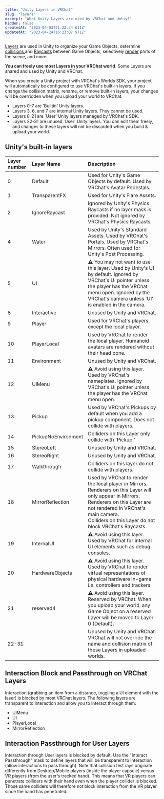 ```yaml
---
title: "Unity Layers in VRChat"
slug: "layers"
excerpt: "What Unity Layers are used by VRChat and Untiy?"
hidden: false
createdAt: "2023-04-03T21:22:34.611Z"
updatedAt: "2023-04-24T16:23:07.971Z"
---
```

[Layers](https://docs.unity3d.com/2019.4/Documentation/Manual/Layers.html) are used in Unity to organize your Game Objects, determine [collisions ](https://docs.unity3d.com/2019.4/Documentation/Manual/LayerBasedCollision.html) and [Raycasts](https://docs.unity3d.com/2019.4/Documentation/ScriptReference/Physics.Raycast.html) between Game Objects, selectively [render](https://docs.unity3d.com/2019.4/Documentation/ScriptReference/Camera-cullingMask.html) parts of the scene, and more.

**You can freely use most Layers in your VRChat world.** Some Layers are shared and used by Unity and VRChat.

When you create a Unity project with VRChat's Worlds SDK, your project will automatically be configured to use VRChat's built-in layers. If you change the collision matrix, rename, or remove built-in layers, your changes will be overridden when you upload your world to VRChat.

- Layers 0-7 are 'Builtin' Unity layers.
- Layers 3, 6, and 7 are internal Unity layers. They cannot be used.
- Layers 8-21 are 'User' Unity layers managed by VRChat's SDK.
- Layers 22-31 are unused 'User' Unity layers. You can edit them freely, and changes to these layers will not be discarded when you build & upload your world.

## Unity's built-in layers

| Layer number | Layer Name          | Description  |
| :-- | :-- | :-- |
| 0            | Default             | Used for Unity's Game Objects by default. Used by VRChat's Avatar Pedestals.                                                                                                                                                                                         |
| 1            | TransparentFX       | Used for Unity's Flare Assets.                                                                                                                                                                                                                                       |
| 2            | IgnoreRaycast       | Ignored by Unity's Physics Raycasts if no layer mask is provided. Not ignored by VRChat's Physics Raycasts.                                                                                                                                                         |
| 4            | Water               | Used by Unity's Standard Assets. Used by VRChat's Portals. Used by VRChat's Mirrors. Often used for Unity's Post Processing.                                                                                                                                          |
| 5            | UI                  | ⚠ You may not want to use this layer. Used by Unity's UI by default. Ignored by VRChat's UI pointer unless the player has the VRChat menu open. Ignored by the VRChat's camera unless 'UI' is enabled in the camera.                                                    |
| 8            | Interactive         | Unused by Unity and VRChat.                                                                                                                                                                                                                                          |
| 9            | Player              | Used for VRChat's players, except the local player.                                                                                                                                                                                                                  |
| 10           | PlayerLocal         | Used by VRChat to render the local player. Humanoid avatars are rendered without their head bone.                                                                                                                                                                   |
| 11           | Environment         | Unused by Unity and VRChat.                                                                                                                                                                                                                                          |
| 12           | UiMenu              | ⚠ Avoid using this layer. Used by VRChat's nameplates. Ignored by VRChat's UI pointer unless the player has the VRChat menu open.                                                                                                                                   |
| 13           | Pickup              | Used by VRChat's Pickups by default when you add a pickup component. Does not collide with players.                                                                                                                                                                 |
| 14           | PickupNoEnvironment | Colliders on this Layer only collide with 'Pickup.'                                                                                                                                                                                                                  |
| 15           | StereoLeft          | Unused by Unity and VRChat. |
| 16           | StereoRight         | Unused by Unity and VRChat.                                                                                                                                                                                                                                          |
| 17           | Walkthrough          | Colliders on this layer do not collide with players. |
| 18           | MirrorReflection    | Used by VRChat to render the local player in Mirrors. <br />Renderers on this Layer will only appear in Mirrors. <br />Renderers on this Layer are not rendered in VRChat's main camera.<br /> Colliders on this Layer do not block VRChat's Raycasts.                                      |
| 19           | InternalUI          | ⚠ Avoid using this layer. Used by VRChat for internal UI elements such as debug consoles. |
| 20           | HardwareObjects     | ⚠ Avoid using this layer. Used by VRChat to render virtual representations of physical hardware in-game i.e. controllers and trackers |                                                                                                                       
| 21           | reserved4           |  ⚠ Avoid using this layer. Reserved by VRChat. When you upload your world, any Game Object on a reserved Layer will be moved to Layer 0 (Default).                                                                                                                                                                                                                                                                    |
| 22-31        |                     | Unused by Unity and VRChat. VRChat will not override the name and collision matrix of these Layers in uploaded worlds.                                                                                                                                               |

## Interaction Block and Passthrough on VRChat Layers

Interaction (grabbing an item from a distance, toggling a UI element with the laser) is blocked by most VRChat layers. The following layers are transparent to interaction and allow you to interact through them:
 - UiMenu
 - UI
 - PlayerLocal
 - MirrorReflection

 ## Interaction Passthrough for User Layers

Interaction through User layers is blocked by default. Use the "Interact Passthrough" mask to define layers that will be transparent to interaction (allow interactions to pass through). Note that collision test rays originate differently from Desktop/Mobile players (inside the player capsule) versus VR players (from the user's tracked hand). This means that VR players can penetrate colliders with their hand even when the player collider is blocked. Those same colliders will therefore not block interaction from the VR player, since the hand has penetrated.
